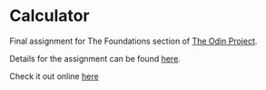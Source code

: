 # Calculator
Final assignment for The Foundations section of  [The Odin Project](https://www.theodinproject.com/).

Details for the assignment can be found [here](https://www.theodinproject.com/paths/foundations/courses/foundations/lessons/calculator).

Check it out online [here](https://arpittaneja.github.io/Calculator/)